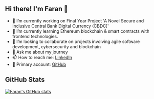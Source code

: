 ## Hi there! I'm Faran 👋
- 🔭 I’m currently working on Final Year Project 'A Novel Secure and Inclusive Central Bank Digital Currency (CBDC)'
- 🌱 I’m currently learning Ethereum blockchain & smart contracts with frontend technologies.
- 👯 I’m looking to collaborate on projects involving agile software development, cybersecurity and blockchain
- 💬 Ask me about my journey
- 📫 How to reach me: [LinkedIn](https://www.linkedin.com/in/faranahmadk)
- 🔖 Primary account: [GitHub](https://github.com/faranak-cs)
## GitHub Stats
[![Faran's GitHub stats](https://github-readme-stats.vercel.app/api?username=farankhanatu&hide=stars&show=reviews,prs_merged&show_icons=true)](https://github.com/anuraghazra/github-readme-stats)
